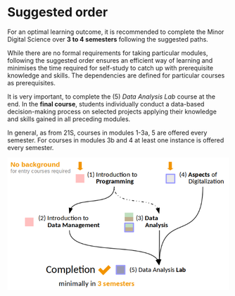 # Suggested order 

For an optimal learning outcome, it is recommended to complete the Minor Digital Science over **3 to 4 semesters** following the suggested paths.

While there are no formal requirements for taking particular modules, following the suggested order ensures an efficient way of learning and minimises the time required for self-study to catch up with prerequisite knowledge and skills. The dependencies are defined for particular courses as prerequisites.

It is very important, to complete the (5) *Data Analysis Lab* course at the end. In the **final course**, students individually conduct a data-based decision-making process on selected projects applying their knowledge and skills gained in all preceding modules.

In general, as from 21S, courses in modules 1-3a, 5 are offered every semester. For courses in modules 3b and 4 at least one instance is offered every semester.

![order](./assets/order.png)